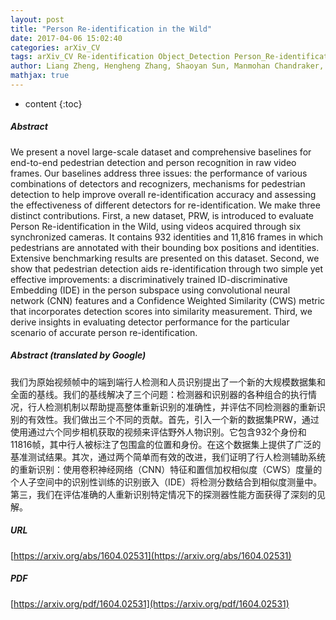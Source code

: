 ```yaml
---
layout: post
title: "Person Re-identification in the Wild"
date: 2017-04-06 15:02:40
categories: arXiv_CV
tags: arXiv_CV Re-identification Object_Detection Person_Re-identification Embedding CNN Detection Recognition
author: Liang Zheng, Hengheng Zhang, Shaoyan Sun, Manmohan Chandraker, Yi Yang, Qi Tian
mathjax: true
---
```


* content
{:toc}

##### Abstract
We present a novel large-scale dataset and comprehensive baselines for end-to-end pedestrian detection and person recognition in raw video frames. Our baselines address three issues: the performance of various combinations of detectors and recognizers, mechanisms for pedestrian detection to help improve overall re-identification accuracy and assessing the effectiveness of different detectors for re-identification. We make three distinct contributions. First, a new dataset, PRW, is introduced to evaluate Person Re-identification in the Wild, using videos acquired through six synchronized cameras. It contains 932 identities and 11,816 frames in which pedestrians are annotated with their bounding box positions and identities. Extensive benchmarking results are presented on this dataset. Second, we show that pedestrian detection aids re-identification through two simple yet effective improvements: a discriminatively trained ID-discriminative Embedding (IDE) in the person subspace using convolutional neural network (CNN) features and a Confidence Weighted Similarity (CWS) metric that incorporates detection scores into similarity measurement. Third, we derive insights in evaluating detector performance for the particular scenario of accurate person re-identification.

##### Abstract (translated by Google)
我们为原始视频帧中的端到端行人检测和人员识别提出了一个新的大规模数据集和全面的基线。我们的基线解决了三个问题：检测器和识别器的各种组合的执行情况，行人检测机制以帮助提高整体重新识别的准确性，并评估不同检测器的重新识别的有效性。我们做出三个不同的贡献。首先，引入一个新的数据集PRW，通过使用通过六个同步相机获取的视频来评估野外人物识别。它包含932个身份和11816帧，其中行人被标注了包围盒的位置和身份。在这个数据集上提供了广泛的基准测试结果。其次，通过两个简单而有效的改进，我们证明了行人检测辅助系统的重新识别：使用卷积神经网络（CNN）特征和置信加权相似度（CWS）度量的个人子空间中的识别性训练的识别嵌入（IDE）将检测分数结合到相似度测量中。第三，我们在评估准确的人重新识别特定情况下的探测器性能方面获得了深刻的见解。

##### URL
[https://arxiv.org/abs/1604.02531](https://arxiv.org/abs/1604.02531)

##### PDF
[https://arxiv.org/pdf/1604.02531](https://arxiv.org/pdf/1604.02531)

